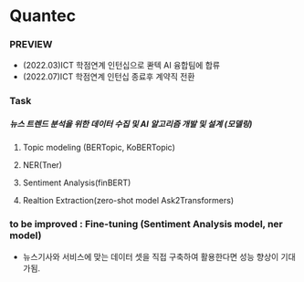 # Quantec 

### PREVIEW
- (2022.03)ICT 학점연계 인턴십으로 콴텍 AI 융합팀에 합류 
- (2022.07)ICT 학점연계 인턴십 종료후 계약직 전환

### Task 

##### 뉴스 트렌드 분석을 위한 데이터 수집 및 AI 알고리즘 개발 및 설계 (모델링)

1. Topic modeling (BERTopic, KoBERTopic)

2. NER(Tner)

3. Sentiment Analysis(finBERT)

4. Realtion Extraction(zero-shot model Ask2Transformers)


### to be improved : Fine-tuning (Sentiment Analysis model, ner model)

- 뉴스기사와 서비스에 맞는 데이터 셋을 직접 구축하여 활용한다면 성능 향상이 기대가됨.

